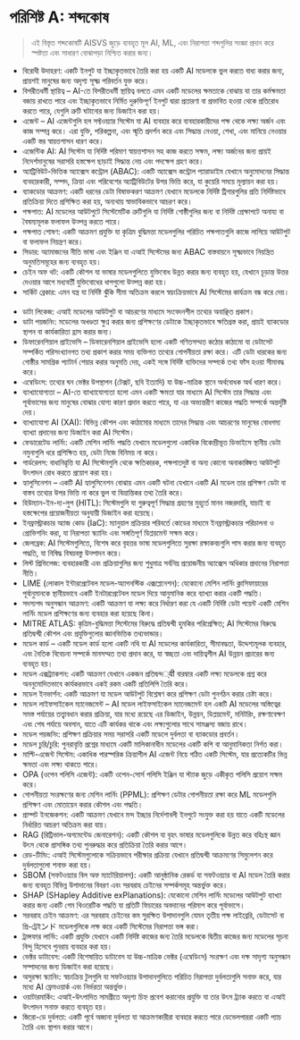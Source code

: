 # পরিশিষ্ট A: শব্দকোষ

>এই বিস্তৃত শব্দকোষটি AISVS জুড়ে ব্যবহৃত মূল AI, ML, এবং নিরাপত্তা শব্দগুলির সংজ্ঞা প্রদান করে স্পষ্টতা এবং সাধারণ বোঝাপড়া নিশ্চিত করার জন্য।

* বিরোধী উদাহরণ: একটি ইনপুট যা ইচ্ছাকৃতভাবে তৈরি করা হয় একটি AI মডেলকে ভুল করতে বাধ্য করার জন্য, প্রায়শই মানুষের জন্য অদৃশ্য সূক্ষ্ম পরিবর্তন যুক্ত করে।
  ​
* বিপরীতধর্মী স্থায়িত্ব – AI-তে বিপরীতধর্মী স্থায়িত্ব বলতে এমন একটি মডেলের ক্ষমতাকে বোঝায় যা তার কর্মক্ষমতা বজায় রাখতে পারে এবং ইচ্ছাকৃতভাবে নির্মিত দুরুক্তিপূর্ণ ইনপুট দ্বারা প্রতারণা বা প্রভাবিত হওয়া থেকে প্রতিরোধ করতে পারে, যেগুলি ত্রুটি ঘটানোর জন্য ডিজাইন করা হয়।
  ​
* এজেন্ট – AI এজেন্টগুলি হল সফ্টওয়্যার সিস্টেম যা AI ব্যবহার করে ব্যবহারকারীদের পক্ষ থেকে লক্ষ্য অর্জন এবং কাজ সম্পন্ন করে। এরা যুক্তি, পরিকল্পনা, এবং স্মৃতি প্রদর্শন করে এবং সিদ্ধান্ত নেওয়া, শেখা, এবং মানিয়ে নেওয়ার একটি স্তর স্বায়ত্তশাসন ধারণ করে।
  ​
* এজেন্টিক AI: AI সিস্টেম যা নির্দিষ্ট পরিমাণ স্বায়ত্তশাসন সহ কাজ করতে সক্ষম, লক্ষ্য অর্জনের জন্য প্রায়ই নিদের্শমানুষের সরাসরি হস্তক্ষেপ ছাড়াই সিদ্ধান্ত নেয় এবং পদক্ষেপ গ্রহণ করে।
  ​
* অ্যাট্রিবিউট-ভিত্তিক অ্যাক্সেস কন্ট্রোল (ABAC): একটি অ্যাক্সেস কন্ট্রোল প্যারাডাইম যেখানে অনুমোদনের সিদ্ধান্ত ব্যবহারকারী, সম্পদ, ক্রিয়া এবং পরিবেশের অ্যাট্রিবিউটের উপর ভিত্তি করে, যা কুয়েরি সময়ে মূল্যায়ন করা হয়।
  ​
* ব্যাকডোর আক্রমণ: একটি ধরনের ডেটা বিষাক্তকরণ আক্রমণ যেখানে মডেলকে নির্দিষ্ট ট্রিগারগুলির প্রতি নির্দিষ্টভাবে প্রতিক্রিয়া দিতে প্রশিক্ষিত করা হয়, অন্যথায় স্বাভাবিকভাবে আচরণ করে।
  ​
* পক্ষপাত: AI মডেলের আউটপুটে সিস্টেমেটিক ত্রুটিগুলি যা নির্দিষ্ট গোষ্ঠীগুলির জন্য বা নির্দিষ্ট প্রেক্ষাপটে অনায্য বা বৈষম্যমূলক ফলাফল উত্পন্ন করতে পারে।
  ​
* পক্ষপাত শোষণ: একটি আক্রমণ প্রযুক্তি যা কৃত্রিম বুদ্ধিমত্তা মডেলগুলির পরিচিত পক্ষপাতগুলি কাজে লাগিয়ে আউটপুট বা ফলাফল নিয়ন্ত্রণ করে।
  ​
* সিডার: অ্যামাজনের নীতি ভাষা এবং ইঞ্জিন যা এআই সিস্টেমের জন্য ABAC বাস্তবায়নে সূক্ষ্মভাবে নিয়ন্ত্রিত অনুমতিসমূহের জন্য ব্যবহৃত হয়।
  ​
* চেইন অফ থট: একটি কৌশল যা ভাষার মডেলগুলিতে যুক্তিবোধ উন্নত করার জন্য ব্যবহৃত হয়, যেখানে চূড়ান্ত উত্তর দেওয়ার আগে মধ্যবর্তী যুক্তিবোধের ধাপগুলো উত্পন্ন করা হয়।
  ​
* সার্কিট ব্রেকার: এমন যন্ত্র যা নির্দিষ্ট ঝুঁকি সীমা অতিক্রম করলে স্বয়ংক্রিয়ভাবে AI সিস্টেমের কার্যক্রম বন্ধ করে দেয়।
  ​
* ডাটা লিকেজ: এআই মডেলের আউটপুট বা আচরণের মাধ্যমে সংবেদনশীল তথ্যের অবাঞ্ছিত প্রকাশ।
  ​
* ডাটা পয়জনিং: মডেলের অখণ্ডতা ক্ষুণ্ন করার জন্য প্রশিক্ষণের ডেটাকে ইচ্ছাকৃতভাবে ক্ষতিগ্রস্ত করা, প্রায়ই ব্যাকডোর স্থাপন বা কার্যকারিতা হ্রাস করার জন্য।
  ​
* ডিফারেনশিয়াল প্রাইভেসি – ডিফারেনশিয়াল প্রাইভেসি হলো একটি গণিতসম্মত কঠোর কাঠামো যা ডেটাসেট সম্পর্কিত পরিসংখ্যানগত তথ্য প্রকাশ করার সময় ব্যক্তিগত তথ্যের গোপনীয়তা রক্ষা করে। এটি ডেটা ধারকের জন্য গোষ্ঠীর সামগ্রিক প্যাটার্ন শেয়ার করার অনুমতি দেয়, একই সঙ্গে নির্দিষ্ট ব্যক্তিদের সম্পর্কে তথ্য ফাঁস হওয়া সীমাবদ্ধ করে।
  ​
* এম্বেডিংস: তথ্যের ঘন ভেক্টর উপস্থাপন (টেক্সট, ছবি ইত্যাদি) যা উচ্চ-মাত্রিক স্থানে অর্থবোধক অর্থ ধারণ করে।
  ​
* ব্যাখ্যাযোগ্যতা – AI-তে ব্যাখ্যাযোগ্যতা হলো এমন একটি ক্ষমতা যার মাধ্যমে AI সিস্টেম তার সিদ্ধান্ত এবং পূর্বাভাসের জন্য মানুষের বোঝার যোগ্য কারণ প্রদান করতে পারে, যা এর অভ্যন্তরীণ কাজের পদ্ধতি সম্পর্কে অন্তর্দৃষ্টি দেয়।
  ​
* ব্যাখ্যাযোগ্য AI (XAI): বিভিন্ন কৌশল এবং কাঠামোর মাধ্যমে তাদের সিদ্ধান্ত এবং আচরণের মানুষের বোধগম্য ব্যাখ্যা প্রদানের জন্য ডিজাইন করা AI সিস্টেম।
  ​
* ফেডারেটেড লার্নিং: একটি মেশিন লার্নিং পদ্ধতি যেখানে মডেলগুলো একাধিক বিকেন্দ্রীভূত ডিভাইসে স্থানীয় ডেটা নমুনাগুলি ধরে প্রশিক্ষিত হয়, ডেটা নিজে বিনিময় না করে।
  ​
* গার্ডরেলস: বাধানিৱৃত্তি যা AI সিস্টেমগুলি থেকে ক্ষতিকারক, পক্ষপাতদুষ্ট বা অন্য কোনো অনাকাঙ্ক্ষিত আউটপুট উৎপাদন রোধ করতে প্রয়োগ করা হয়।
  ​
* হ্যালুসিনেশন – একটি AI হ্যালুসিনেশন বোঝায় এমন একটি ঘটনা যেখানে একটি AI মডেল তার প্রশিক্ষণ ডেটা বা বাস্তব তথ্যের উপর ভিত্তি না করে ভুল বা বিভ্রান্তিকর তথ্য তৈরি করে।
  ​
* হিউম্যান-ইন-দ্য-লুপ (HITL): সিস্টেমগুলি যা গুরুত্বপূর্ণ সিদ্ধান্ত গ্রহণের মুহূর্তে মানব নজরদারি, যাচাই বা হস্তক্ষেপের প্রয়োজনীয়তা অনুযায়ী ডিজাইন করা হয়েছে।
  ​
* ইনফ্রাস্ট্রাকচার অ্যাজ কোড (IaC): ম্যানুয়াল প্রক্রিয়ার পরিবর্তে কোডের মাধ্যমে ইনফ্রাস্ট্রাকচার পরিচালনা ও প্রোভিশনিং করা, যা নিরাপত্তা স্ক্যানিং এবং সঙ্গতিপূর্ণ ডিপ্লয়মেন্ট সক্ষম করে।
  ​
* জেলব্রেক: AI সিস্টেমগুলিতে, বিশেষ করে বৃহত্তর ভাষা মডেলগুলিতে সুরক্ষা রক্ষাকবচগুলি পাস করার জন্য ব্যবহৃত পদ্ধতি, যা নিষিদ্ধ বিষয়বস্তু উত্পাদন করে।
  ​
* লিস্ট প্রিভিলেজ: ব্যবহারকারী এবং প্রক্রিয়াগুলির জন্য শুধুমাত্র সর্বনিম্ন প্রয়োজনীয় অ্যাক্সেস অধিকার প্রদানের নিরাপত্তা নীতি।
  ​
* LIME (লোকাল ইন্টারপ্রেটেবল মডেল-অ্যাগনস্টিক এক্সপ্লেনেশন): যেকোনো মেশিন লার্নিং ক্লাসিফায়ারের পূর্বানুমানকে স্থানীয়ভাবে একটি ইনটারপ্রেটেবল মডেল দিয়ে আনুমানিক করে ব্যাখ্যা করার একটি পদ্ধতি।
  ​
* সদস্যপদ অনুসন্ধান আক্রমণ: একটি আক্রমণ যা লক্ষ্য করে নির্ধারণ করা যে একটি নির্দিষ্ট ডেটা পয়েন্ট একটি মেশিন লার্নিং মডেল প্রশিক্ষণের জন্য ব্যবহার করা হয়েছে কিনা।
  ​
* MITRE ATLAS: কৃত্রিম-বুদ্ধিমত্তা সিস্টেমের বিরুদ্ধে প্রতিদ্বন্দ্বী হুমকির পরিপ্রেক্ষিত; AI সিস্টেমের বিরুদ্ধে প্রতিদ্বন্দ্বী কৌশল এবং প্রযুক্তিগুলোর জ্ঞানভিত্তিক তথ্যভান্ডার।
  ​
* মডেল কার্ড – একটি মডেল কার্ড হলো একটি নথি যা AI মডেলের কার্যকারিতা, সীমাবদ্ধতা, উদ্দেশ্যমূলক ব্যবহার, এবং নৈতিক বিবেচনা সম্পর্কে মানসম্মত তথ্য প্রদান করে, যা স্বচ্ছতা এবং দায়িত্বশীল AI উন্নয়ন প্রচারের জন্য ব্যবহৃত হয়।
  ​
* মডেল এক্সট্র্যাকশন: একটি আক্রমণ যেখানে একজন প্রতিদ্বন্দ्वी বারম্বার একটি লক্ষ্য মডেলকে প্রশ্ন করে অননুমোদিতভাবে কার্যকরভাবে একই রকম একটি প্রতিলিপি তৈরি করে।
  ​
* মডেল ইনভার্শন: একটি আক্রমণ যা মডেল আউটপুট বিশ্লেষণ করে প্রশিক্ষণ ডেটা পুনর্গঠন করার চেষ্টা করে।
  ​
* মডেল লাইফসাইকেল ম্যানেজমেন্ট – AI মডেল লাইফসাইকেল ম্যানেজমেন্ট হল একটি AI মডেলের অস্তিত্বের সমস্ত পর্যায়ের তত্ত্বাবধান করার প্রক্রিয়া, যার মধ্যে রয়েছে এর ডিজাইন, উন্নয়ন, ডিপ্লয়মেন্ট, মনিটরিং, রক্ষণাবেক্ষণ এবং শেষ পর্যায়ে অবসান, যাতে এটি কার্যকর থাকে এবং লক্ষ্যগুলোর সাথে সামঞ্জস্য বজায় রাখে।
  ​
* মডেল পয়জনিং: প্রশিক্ষণ প্রক্রিয়ার সময় সরাসরি একটি মডেলে দুর্বলতা বা ব্যাকডোর প্রবর্তন।
  ​
* মডেল চুরি/চুরি: পুনরাবৃত্তি প্রশ্নের মাধ্যমে একটি মালিকানাধীন মডেলের একটি কপি বা আনুমানিকতা নির্গত করা।
  ​
* মাল্টি-এজেন্ট সিস্টেম: একাধিক পারস্পরিক ক্রিয়াশীল AI এজেন্ট নিয়ে গঠিত একটি সিস্টেম, যার প্রত্যেকটির ভিন্ন ক্ষমতা এবং লক্ষ্য থাকতে পারে।
  ​
* OPA (ওপেন পলিসি এজেন্ট): একটি ওপেন-সোর্স পলিসি ইঞ্জিন যা স্ট্যাক জুড়ে একীকৃত পলিসি প্রয়োগ সক্ষম করে।
  ​
* গোপনীয়তা সংরক্ষণের জন্য মেশিন লার্নিং (PPML): প্রশিক্ষণ ডেটার গোপনীয়তা রক্ষা করে ML মডেলগুলি প্রশিক্ষণ এবং মোতায়েন করার কৌশল এবং পদ্ধতি।
  ​
* প্রাম্পট ইনজেকশন: একটি আক্রমণ যেখানে মন্দ ইচ্ছার নির্দেশাবলী ইনপুটে সংযুক্ত করা হয় যাতে একটি মডেলের নির্ধারিত আচরণ অতিক্রম করা যায়।
  ​
* RAG (রিট্রিভাল-অগমেন্টেড জেনারেশন): একটি কৌশল যা বৃহৎ ভাষার মডেলগুলিকে উন্নত করে বহিঃস্থ জ্ঞান উৎস থেকে প্রাসঙ্গিক তথ্য পুনরুদ্ধার করে প্রতিক্রিয়া তৈরি করার আগে।
  ​
* রেড-টিমিং: এআই সিস্টেমগুলোকে সক্রিয়ভাবে পরীক্ষার প্রক্রিয়া যেখানে প্রতিদ্বন্দ্বী আক্রমণের সিমুলেশন করে দুর্বলতাগুলো শনাক্ত করা হয়।
  ​
* SBOM (সফটওয়্যার বিল অফ ম্যাটেরিয়ালস): একটি আনুষ্ঠানিক রেকর্ড যা সফটওয়্যার বা AI মডেল তৈরি করার জন্য ব্যবহৃত বিভিন্ন উপাদানের বিবরণ এবং সরবরাহ চেইনের সম্পর্কসমূহ অন্তর্ভুক্ত করে।
  ​
* SHAP (SHapley Additive exPlanations): যেকোনো মেশিন লার্নিং মডেলের আউটপুট ব্যাখ্যা করার জন্য একটি গেম থিওরেটিক পদ্ধতি যা প্রতিটি ফিচারের অবদানের পরিমাপ করে পূর্বাভাসে।
  ​
* সরবরাহ চেইন আক্রমণ: এর সরবরাহ চেইনের কম সুরক্ষিত উপাদানগুলি যেমন তৃতীয় পক্ষ লাইব্রেরি, ডেটাসেট বা প্রি-ট্রেইンド মডেলগুলিকে লক্ষ করে একটি সিস্টেমের নিরাপত্তা ভঙ্গ করা।
  ​
* ট্রান্সফার লার্নিং: একটি প্রযুক্তি যেখানে একটি নির্দিষ্ট কাজের জন্য তৈরি মডেলকে দ্বিতীয় কাজের জন্য মডেলের সূচনা বিন্দু হিসেবে পুনরায় ব্যবহার করা হয়।
  ​
* ভেক্টর ডাটাবেস: একটি বিশেষায়িত ডাটাবেস যা উচ্চ-মাত্রিক ভেক্টর (এম্বেডিংস) সংরক্ষণ এবং দক্ষ সাদৃশ্য অনুসন্ধান সম্পাদনের জন্য ডিজাইন করা হয়েছে।
  ​
* অসুরক্ষা স্ক্যানিং: স্বয়ংক্রিয় টুলগুলি যা সফটওয়্যার উপাদানগুলিতে পরিচিত নিরাপত্তা দুর্বলতাগুলি সনাক্ত করে, যার মধ্যে AI ফ্রেমওয়ার্ক এবং নির্ভরতা অন্তর্ভুক্ত।
  ​
* ওয়াটারমার্কিং: এআই-উৎপাদিত সামগ্রীতে অদৃশ্য চিহ্ন প্রবেশ করানোর প্রযুক্তি যা তার উৎস ট্র্যাক করতে বা এআই উৎপাদন সনাক্ত করতে ব্যবহৃত হয়।
  ​
* জিরো-ডে দুর্বলতা: একটি পূর্বে অজানা দুর্বলতা যা আক্রমণকারীরা ব্যবহার করতে পারে ডেভেলপাররা একটি প্যাচ তৈরি এবং স্থাপন করার আগে।

